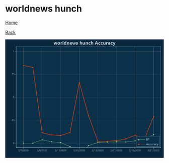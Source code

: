 # worldnews hunch

[Home](../index.md)

[Back](worldnews.md)

![hunch R²](../images/worldnews_hunch_Accuracy.png "hunch R²")

